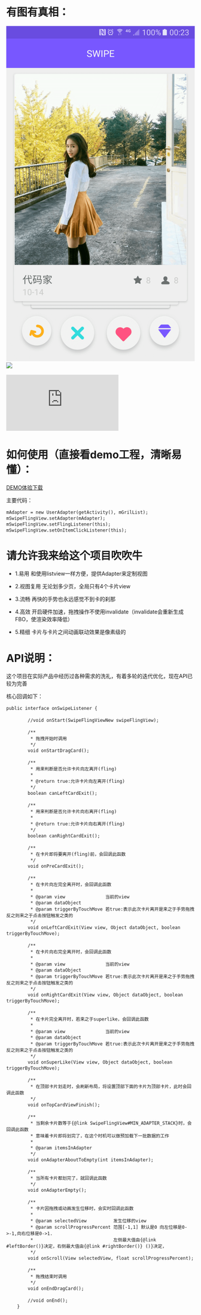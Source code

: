 # 有图有真相：


<img src=doc/capture0.png width=“720” height=“1280” /><br>
<img src=doc/capture1.gif width=“382” height=“657” />

![视频地址](http://v.youku.com/v_show/id_XMTg4MzMwNzYyNA==.html)

# 如何使用（直接看demo工程，清晰易懂）：
<a href=doc/demo.apk>DEMO体验下载</a>

主要代码：
```
mAdapter = new UserAdapter(getActivity(), mGrilList);
mSwipeFlingView.setAdapter(mAdapter);
mSwipeFlingView.setFlingListener(this);
mSwipeFlingView.setOnItemClickListener(this);
```



# 请允许我来给这个项目吹吹牛


* 1.易用  和使用listview一样方便，提供Adapter来定制视图

* 2.视图复用  无论划多少页，全局只有4个卡片view

* 3.流畅  再快的手势也永远感觉不到卡的刹那

* 4.高效  开启硬件加速，拖拽操作不使用invalidate（invalidate会重新生成FBO，使渲染效率降低）

* 5.精细  卡片与卡片之间动画联动效果是像素级的



# API说明：

这个项目在实际产品中经历过各种需求的洗礼，有着多轮的迭代优化，现在API已较为完善

核心回调如下：

```
public interface onSwipeListener {

        //void onStart(SwipeFlingViewNew swipeFlingView);

        /**
         * 拖拽开始时调用
         */
        void onStartDragCard();

        /**
         * 用来判断是否允许卡片向左离开(fling)
         *
         * @return true:允许卡片向左离开(fling)
         */
        boolean canLeftCardExit();

        /**
         * 用来判断是否允许卡片向右离开(fling)
         *
         * @return true:允许卡片向右离开(fling)
         */
        boolean canRightCardExit();

        /**
         * 在卡片即将要离开(fling)前，会回调此函数
         */
        void onPreCardExit();

        /**
         * 在卡片向左完全离开时，会回调此函数
         *
         * @param view               当前的view
         * @param dataObject
         * @param triggerByTouchMove 若true:表示此次卡片离开是来之于手势拖拽 反之则来之于点击按钮触发之类的
         */
        void onLeftCardExit(View view, Object dataObject, boolean triggerByTouchMove);

        /**
         * 在卡片向右完全离开时，会回调此函数
         *
         * @param view               当前的view
         * @param dataObject
         * @param triggerByTouchMove 若true:表示此次卡片离开是来之于手势拖拽 反之则来之于点击按钮触发之类的
         */
        void onRightCardExit(View view, Object dataObject, boolean triggerByTouchMove);

        /**
         * 在卡片完全离开时，若来之于superlike，会回调此函数
         *
         * @param view               当前的view
         * @param dataObject
         * @param triggerByTouchMove 若true:表示此次卡片离开是来之于手势拖拽 反之则来之于点击按钮触发之类的
         */
        void onSuperLike(View view, Object dataObject, boolean triggerByTouchMove);

        /**
         * 在顶部卡片划走时，会刷新布局，将设置顶部下面的卡片为顶部卡片，此时会回调此函数
         */
        void onTopCardViewFinish();

        /**
         * 当剩余卡片数等于{@link SwipeFlingView#MIN_ADAPTER_STACK}时，会回调此函数
         * 意味着卡片即将划完了，在这个时机可以做预加载下一批数据的工作
         *
         * @param itemsInAdapter
         */
        void onAdapterAboutToEmpty(int itemsInAdapter);

        /**
         * 当所有卡片都划完了，就回调此函数
         */
        void onAdapterEmpty();

        /**
         * 卡片因拖拽或动画发生位移时，会实时回调此函数
         *
         * @param selectedView          发生位移的view
         * @param scrollProgressPercent 范围[-1,1] 默认是0 向左位移是0->-1,向右位移是0->1.
         *                              左侧最大值由{@link #leftBorder()}决定，右侧最大值由{@link #rightBorder()} ()}决定，
         */
        void onScroll(View selectedView, float scrollProgressPercent);

        /**
         * 拖拽结束时调用
         */
        void onEndDragCard();

        //void onEnd();
    }
```


